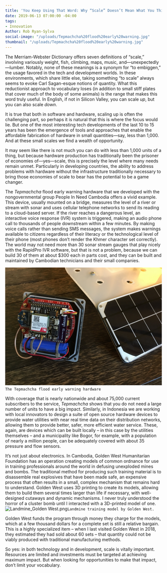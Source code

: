 ```yaml
---
title: 'You Keep Using That Word: Why “Scale” Doesn’t Mean What You Think It Means'
date: 2019-06-13 07:00:00 -04:00
tags:
- Innovation
Author: Rob Ryan-Sylva
social-image: "/uploads/Tepmachcha%20flood%20early%20warning.jpg"
thumbnail: "/uploads/Tepmachcha%20flood%20early%20warning.jpg"
---
```


The Merriam-Webster Dictionary offers seven definitions of “scale,” involving variously weight, fish, climbing, maps, music, and—unexpectedly—lumber. Notably, none of these meanings is a synonym for “to embiggen,” the usage favored in the tech and development worlds. In these environments, which share little else, taking something “to scale” always seems to evoke Carl Sagan-esque notions of quantity. What this reductionist approach to vocabulary loses (in addition to small stiff plates that cover much of the body of some animals) is the range that makes this word truly useful. In English, if not in Silicon Valley, you can scale *up*, but you can also scale *down*.

<!--more-->

It is true that both in software and hardware, scaling up is often the challenging part, so perhaps it is natural that this is where the focus would lie. But one of the most interesting tech developments of the last 10 to 15 years has been the emergence of tools and approaches that enable the affordable fabrication of hardware in small quantities—say, less than 1,000. And at these small scales we find a wealth of opportunity.

It may seem like there is not much you can do with less than 1,000 units of a thing, but because hardware production has traditionally been the prisoner of economies of—yes—scale, this is precisely the level where many needs remain unmet. Particularly in developing countries, the ability to address problems with hardware without the infrastructure traditionally necessary to bring those economies of scale to bear has the potential to be a game changer.

The *Tepmachcha* flood early warning hardware that we developed with the nongovernmental group People In Need Cambodia offers a vivid example. This device, usually mounted on a bridge, measures the level of a river or stream with sonar and uses cellular telephone networks to send its reading to a cloud-based server. If the river reaches a dangerous level, an interactive voice response (IVR) system is triggered, making an audio phone call to thousands of people downstream within a few minutes. By making voice calls rather than sending SMS messages, the system makes warnings available to citizens regardless of their literacy or the technological level of their phone (most phones don’t render the Khmer character set correctly). The world may not need more than 30 sonar stream gauges that play nicely with the RapidPro IVR software, but that is not a problem, because we can build 30 of them at about $300 each in parts cost, and they can be built and maintained by Cambodian technicians and their small companies.

![Tepmachcha flood early warning.jpg](/uploads/Tepmachcha%20flood%20early%20warning.jpg)`The Tepmachcha flood early warning hardware`

With coverage that is nearly nationwide and about 75,000 current subscribers to the service, *Tepmachcha* shows that you do not need a large number of units to have a big impact. Similarly, in Indonesia we are working with local innovators to design a suite of open source hardware devices to provide water utilities with near real time data on their distribution networks, allowing them to provide better, safer, more efficient water service. These, again, are devices which can be built locally – in this case by the utilities themselves – and a municipality like Bogor, for example, with a population of nearly a million people, can be adequately covered with about 35 pressure and flow sensors.

It’s not just about electronics. In Cambodia, Golden West Humanitarian Foundation has an operation creating models of common ordnance for use in training professionals around the world in defusing unexploded mines and bombs. The traditional method for producing such training material is to disassemble real explosives that have been made safe, an expensive process that often results in a small, complex mechanism that remains hard to understand. Golden West uses 3D printing to create its models, allowing them to build them several times larger than life if necessary, with well-designed cutaways and dynamic mechanisms. I never truly understood the horror of a cluster bomb until I interacted with a 3D-printed model of one.
![Landmine_Golden West.png](/uploads/Landmine_Golden%20West.png)`Landmine training model by Golden West.`

Golden West funds the program through money they charge for the models, which at a few thousand dollars for a complete set is still a relative bargain. This is a highly specialized item – when I last visited Golden West in 2018, they estimated they had sold about 60 sets – that quantity could not be viably produced with traditional manufacturing methods.

So yes: in both technology and in development, scale is vitally important. Resources are limited and investments must be targeted at achieving maximum impact. But when looking for opportunities to make that impact, don’t limit your vocabulary.